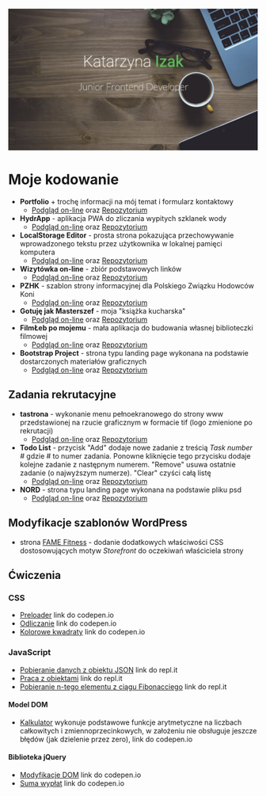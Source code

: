 ![cover](https://raw.githubusercontent.com/kasiaizak/portfolio/master/src/assets/img/cover.jpg)

# Moje kodowanie

- **Portfolio** + trochę informacji na mój temat i formularz kontaktowy
  - [Podgląd on-line](https://kasiaizak.github.io/portfolio/) oraz [Repozytorium](https://github.com/kasiaizak/portfolio)
- **HydrApp** - aplikacja PWA do zliczania wypitych szklanek wody
  - [Podgląd on-line](https://hydrapp.kasiaizak.pl) oraz [Repozytorium](https://github.com/kasiaizak/hydrapp)
- **LocalStorage Editor** - prosta strona pokazująca przechowywanie wprowadzonego tekstu przez użytkownika w lokalnej pamięci komputera
  - [Podgląd on-line](https://kasiaizak.github.io/localstorage-editor/) oraz [Repozytorium](https://github.com/kasiaizak/localstorage-editor)
- **Wizytówka on-line** - zbiór podstawowych linków
  - [Podgląd on-line](https://www.kasiaizak.pl/) oraz [Repozytorium](https://github.com/kasiaizak/business-card)
- **PZHK** - szablon strony informacyjnej dla Polskiego Związku Hodowców Koni
  - [Podgląd on-line](https://kasiaizak.github.io/pzhk/) oraz [Repozytorium](https://github.com/kasiaizak/pzhk)
- **Gotuję jak Masterszef** - moja "książka kucharska"
  - [Podgląd on-line](https://kasiaizak.github.io/masterszef/) oraz [Repozytorium](https://github.com/kasiaizak/masterszef)
- **FilmŁeb po mojemu** - mała aplikacja do budowania własnej biblioteczki filmowej
  - [Podgląd on-line](https://kasiaizak.github.io/filmleb/) oraz [Repozytorium](https://github.com/kasiaizak/filmleb)
- **Bootstrap Project** - strona typu landing page wykonana na podstawie dostarczonych materiałów graficznych
  - [Podgląd on-line](https://kasiaizak.github.io/bootstrap-project/) oraz [Repozytorium](https://github.com/kasiaizak/bootstrap-project/)

## Zadania rekrutacyjne

- **tastrona** - wykonanie menu pełnoekranowego do strony www przedstawionej na rzucie graficznym w formacie tif (logo zmienione po rekrutacji)
  - [Podgląd on-line](https://kasiaizak.github.io/tastrona/) oraz [Repozytorium](https://github.com/kasiaizak/tastrona)
- **Todo List** - przycisk "Add" dodaje nowe zadanie z treścią *Task number #* gdzie # to numer zadania. Ponowne kliknięcie tego przycisku dodaje kolejne zadanie z następnym numerem. "Remove" usuwa ostatnie zadanie (o najwyższym numerze). "Clear" czyści całą listę
  - [Podgląd on-line](https://kasiaizak.github.io/mdbootstrap/) oraz [Repozytorium](https://github.com/kasiaizak/mdbootstrap)
- **NORD** - strona typu landing page wykonana na podstawie pliku psd
  - [Podgląd on-line](https://kasiaizak.github.io/landing-page-nord/) oraz [Repozytorium](https://github.com/kasiaizak/landing-page-nord)

## Modyfikacje szablonów WordPress

- strona [FAME Fitness](http://www.famefitness.pl/) - dodanie dodatkowych właściwości CSS dostosowujących motyw *Storefront* do oczekiwań właściciela strony

## Ćwiczenia

### CSS

- [Preloader](https://codepen.io/kasiaizak/pen/orMLXQ?editors=1100#0) link do codepen.io
- [Odliczanie](https://codepen.io/kasiaizak/pen/OewGdQ?editors=1100#0) link do codepen.io
- [Kolorowe kwadraty](https://codepen.io/kasiaizak/pen/NZBRoO?editors=1100#0) link do codepen.io

### JavaScript

- [Pobieranie danych z obiektu JSON](https://repl.it/@katarzynaizak/json-object) link do repl.it
- [Praca z obiektami](https://repl.it/@katarzynaizak/book-object) link do repl.it
- [Pobieranie n-tego elementu z ciągu Fibonacciego](https://repl.it/@katarzynaizak/element-of-fibonacci) link do repl.it

#### Model DOM

- [Kalkulator](https://codepen.io/kasiaizak/pen/NZBRyz) wykonuje podstawowe funkcje arytmetyczne na liczbach całkowitych i zmiennoprzecinkowych, w założeniu nie obsługuje jeszcze błędów (jak dzielenie przez zero), link do codepen.io

#### Biblioteka jQuery

- [Modyfikacje DOM](https://codepen.io/kasiaizak/pen/ewjaXB?editors=1010#0) link do codepen.io
- [Suma wypłat](https://codepen.io/kasiaizak/pen/YojoPR?editors=1010#0) link do codepen.io

